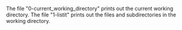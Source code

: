 The file "0-current_working_directory" prints out the current working directory.
The file "1-listit" prints out the files and subdirectories in the working directory.
